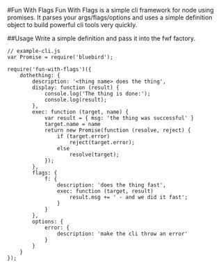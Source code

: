 #Fun With Flags
Fun With Flags is a simple cli framework for node using promises. It parses your args/flags/options and uses a simple definition object to build powerful cli tools very quickly.

##Usage
Write a simple definition and pass it into the fwf factory.
```
// example-cli.js
var Promise = require('bluebird');

require('fun-with-flags')({
    dothething: {
        description: '<thing name> does the thing',
        display: function (result) {
            console.log('The thing is done:');
            console.log(result);
        },
        exec: function (target, name) {
            var result = { msg: 'the thing was successful' }
            target.name = name
            return new Promise(function (resolve, reject) {
                if (target.error)
                    reject(target.error);
                else
                    resolve(target);
            });
        },
        flags: {
            f: {
                description: 'does the thing fast',
                exec: function (target, result)
                    result.msg += ' - and we did it fast';
                }
            }
        },
        options: {
            error: {
                description: 'make the cli throw an error'
            }
        }
    }
});
```
